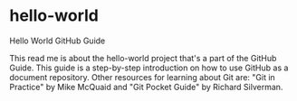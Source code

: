 # hello-world
Hello World GitHub Guide

This read me is about the hello-world project that's a part of the GitHub Guide.  This guide is a step-by-step introduction on how to use GitHub as a document repository.  Other resources for learning about Git are:  "Git in Practice" by Mike McQuaid and "Git Pocket Guide" by Richard Silverman.
